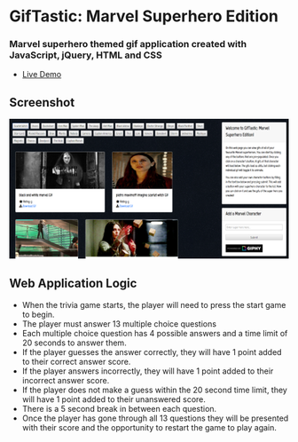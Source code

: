 <h1>GifTastic: Marvel Superhero Edition</h1>
<h3>Marvel superhero themed gif application created with JavaScript, jQuery, HTML and CSS</h3>

<ul>
<li><a href="https://adam28p.github.io/GifTastic/" target="_blank">Live Demo</a></li>
</ul>

<h2>Screenshot</h2>
<img src="assets/images/game-screenshot.png" width="800" alt="game screenshot" />

<h2>Web Application Logic</h2>
<ul>
<li>When the trivia game starts, the player will need to press the start game to begin.</li>
<li>The player must answer 13 multiple choice questions</li>
<li>Each multiple choice question has 4 possible answers and a time limit of 20 seconds to answer them.</li>
<li>If the player guesses the answer correctly, they will have 1 point added to their correct answer score.</li>
<li>If the player answers incorrectly, they will have 1 point added to their incorrect answer score.</li>
<li>If the player does not make a guess within the 20 second time limit, they will have 1 point added to their unanswered score.</li>
<li>There is a 5 second break in between each question.</li>
<li>Once the player has gone through all 13 questions they will be presented with their score and the opportunity to restart the game to play again.</li>
</ul>
